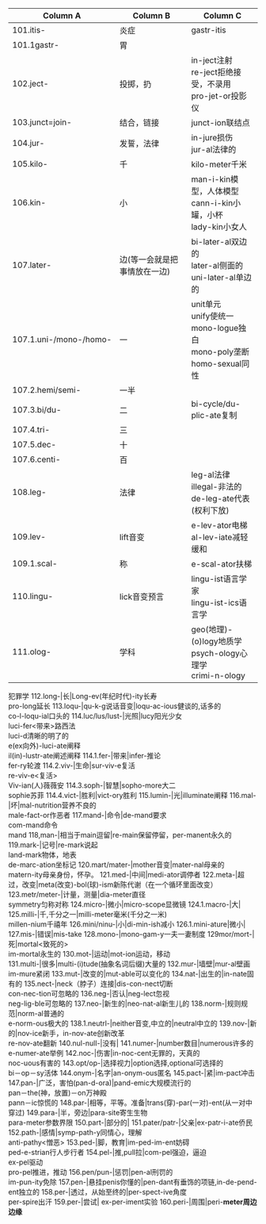 
Column A | Column B | Column C
---------|----------|---------
101.itis-| 炎症 | gastr-itis
101.1gastr-|胃|
102.ject-|投掷，扔|in-ject注射<br>re-ject拒绝接受，不录用<br>pro-jet-or投影仪
103.junct=join-|结合，链接|junct-ion联结点
104.jur-|发誓，法律|in-jure损伤<br>jur-al法律的
105.kilo-|千|kilo-meter千米
106.kin-|小|man-i-kin模型，人体模型<br>cann-i-kin小罐，小杯<br>lady-kin小女人
107.later-|边(等一会就是把事情放在一边)|bi-later-al双边的<br>later-al侧面的<br>uni-later-al单边的
107.1.uni-/mono-/homo-|一|unit单元<br>unify使统一<br>mono-logue独白<br>mono-poly垄断<br>homo-sexual同性
107.2.hemi/semi-|一半|
107.3.bi/du-|二|bi-cycle/du-plic-ate复制
107.4.tri-|三|
107.5.dec-|十|
107.6.centi-|百|
108.leg-|法律|leg-al法律<br>illegal-非法的<br>de-leg-ate代表(权利下放)
109.lev-|lift音变|e-lev-ator电梯<br>al-lev-iate减轻缓和
109.1.scal-|称|e-scal-ator扶梯
110.lingu-|lick音变预言|lingu-ist语言学家<br>lingu-ist-ics语言学
111.olog-|学科|geo(地理)-(o)logy地质学<br>psych-ology心理学<br>crimi-n-ology
犯罪学
112.long-|长|Long-ev(年纪时代)-ity长寿<br>pro-long延长
113.loqu-|qu-k-g说话音变|loqu-ac-ious健谈的,话多的<br>co-l-loqu-ial口头的
114.luc/lus/lust-|光照|lucy阳光少女<br>luci-fer<带来>路西法<br>luci-d清晰的明了的<br>e(ex向外)-luci-ate阐释<br>il(in)-lustr-ate阐述阐释
114.1.fer-|带来|infer-推论<br>fer-ry轮渡
114.2.viv-|生命|sur-viv-e复活<br>re-viv-e<复活><br>Viv-ian(人)薇薇安
114.3.soph-|智慧|sopho-more大二<br>sophie苏菲
114.4.vict-|胜利|vict-ory胜利
115.lumin-|光|illuminate阐释
116.mal-|坏|mal-nutrition营养不良的<br>male-fact-or作恶者
117.mand-|命令|de-mand要求<br>com-mand命令<br>mand
118,man-|相当于main逗留|re-main保留停留，per-manent永久的
119.mark-|记号|re-mark说起<br>land-mark物体，地表<br>de-marc-ation坐标记
120.mart/mater-|mother音变|mater-nal母亲的<br>matern-ity母亲身份，怀孕。
121.med-|中间|medi-ator调停者
122.meta-|超过，改变|meta(改变)-bol(球)-ism新陈代谢（在一个循环里面改变）
123.metr/meter-|计量，测量|dia-meter直径<br>symmetry匀称对称
124.micro-|微小|micro-scope显微镜
124.1.macro-|大|
125.milli-|千,千分之一|milli-meter毫米(千分之一米)<br>millen-nium千禧年
126.mini/ninu-|小|di-min-ish减小
126.1.mini-ature|微小|
127.mis-|错误|mis-take
128.mono-|mono-gam-y一夫一妻制度
129mor/mort-|死|mortal<致死的><br>im-mortal永生的
130.mot-|运动|mot-ion运动，移动<br>
131.multi-|很多|multi-(i)tude(抽象名词后缀)大量的
132.mur-|墙壁|mur-al壁画<br>im-mure紧闭
133.mut-|改变的|mut-able可以变化的
134.nat-|出生的|in-nate固有的
135.nect-|neck（脖子）连接|dis-con-nect切断<br>con-nec-tion可忽略的
136.neg-|否认|neg-lect忽视<br>neg-lig-ble可忽略的
137.neo-|新生的|neo-nat-al新生儿的
138.norm-|规则规范|norm-al普通的<br>e-norm-ous极大的
138.1.neutrl-|neither音变,中立的|neutral中立的
139.nov-|新的|nov-ice新手，in-nov-ate创新改革<br>re-nov-ate翻新
140.nul-null-|没有|
141.numer-|number数目|numerous许多的<br>e-numer-ate举例
142.noc-|伤害|in-noc-cent无罪的，天真的<br>noc-uous有害的
143.opt/op-|选择视力|option选择,optional可选择的<br>bi－op－sy活体
144.onym-|名字|an-onym-ous匿名
145.pact-|紧|im-pact冲击
147.pan-|广泛，害怕(pan-d-ora)|pand-emic大规模流行的<br>pan－the(神，放置)－on万神殿<br>pann－ic惊慌的
148.par-|相等，平等。准备|trans(穿)-par(一对)-ent(从一对中穿过)
149.para-|半，旁边|para-site寄生生物<br>para-meter参数界限
150.part-|部分的|
151.pater/patr-|父亲|ex-patr-i-ate侨民　
152.path-|感情|symp-path-y同情心，理解<br>anti-pathy<憎恶>
153.ped-|脚，教育|im-ped-im-ent妨碍<br>ped-e-strian行人步行者
154.pel-|推,pull拉|com-pel强迫，逼迫<br>ex-pel驱动<br>pro-pel推进，推动
156.pen/pun-|惩罚|pen-al刑罚的<br>im-pun-ity免除
157.pen-|悬挂penis你懂的|pen-dant有垂饰的项链,in-de-pend-ent独立的
158.per-|透过，从始至终的|per-spect-ive角度<br>per-spire出汗
159.per-|尝试| ex-per-iment实验
160.peri-|周围|peri-**meter周边边缘**
